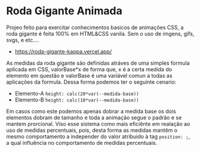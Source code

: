 # Roda Gigante Animada 

Projeo feito para exercitar conhecimentos basicos de animações CSS, a roda gigante é feita 100% em HTML&CSS vanila. Sem o uso de imgens, gifs, svgs, e etc.... 

* https://roda-gigante-kappa.vercel.app/


As medidas da roda gigante são definidas atráves de uma simples formula aplicada em CSS, valorBase*x de forma que, x é a certa medida do elemento em questão e valorBase é uma variável comun a todas as aplicações da formula. Dessa forma podemos ter o seguinte cenario: 

* Elemento-A `height: calc(20*var(--medida-base))`
* Elemento-B `height: calc(10*var(--medida-base))`

Em casos como este podemos apenas dobrar a medida base os dois elementos dobram de tamanho e toda a animação segue o padrão e se mantem prorcional. Viso esse sistema como mais eficiênte em realação ao uso de medidas percentuais, pois, desta forma as medidas mantêm o mesmo comportamento a independer do valor atribuido à tag `position: ;`, a qual influência no comportamento de medidas percentuais. 

